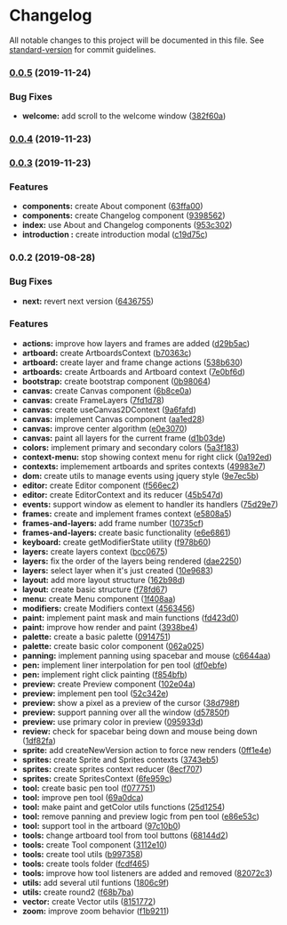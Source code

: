# Changelog

All notable changes to this project will be documented in this file. See [standard-version](https://github.com/conventional-changelog/standard-version) for commit guidelines.

### [0.0.5](https://github.com/pixore/pixore/compare/v0.0.4...v0.0.5) (2019-11-24)


### Bug Fixes

* **welcome:** add scroll to the welcome window ([382f60a](https://github.com/pixore/pixore/commit/382f60aa1038344a1b4000a92f7ab3b349dc54d9))

### [0.0.4](https://github.com/pixore/pixore/compare/v0.0.3...v0.0.4) (2019-11-23)

### [0.0.3](https://github.com/pixore/pixore/compare/v0.0.2...v0.0.3) (2019-11-23)


### Features

* **components:** create About component ([63ffa00](https://github.com/pixore/pixore/commit/63ffa00f9eddda8ffb2eed2da4169564f583c872))
* **components:** create Changelog component ([9398562](https://github.com/pixore/pixore/commit/93985626eb503cfa3b516bf20ab064c6e721b916))
* **index:** use About and Changelog components ([953c302](https://github.com/pixore/pixore/commit/953c302eda0cec30c952f90b83cd52b5140e5244))
* **introduction :** create introduction modal ([c19d75c](https://github.com/pixore/pixore/commit/c19d75c4587dcef6cf6fd3bd39c353ee09a21674))

### 0.0.2 (2019-08-28)


### Bug Fixes

* **next:** revert next version ([6436755](https://github.com/pixore/pixore/commit/6436755))


### Features

* **actions:** improve how layers and frames are added ([d29b5ac](https://github.com/pixore/pixore/commit/d29b5ac))
* **artboard:** create ArtboardsContext ([b70363c](https://github.com/pixore/pixore/commit/b70363c))
* **artboard:** create layer and frame change actions ([538b630](https://github.com/pixore/pixore/commit/538b630))
* **artboards:** create Artboards and Artboard context ([7e0bf6d](https://github.com/pixore/pixore/commit/7e0bf6d))
* **bootstrap:** create bootstrap component ([0b98064](https://github.com/pixore/pixore/commit/0b98064))
* **canvas:** create Canvas component ([6b8ce0a](https://github.com/pixore/pixore/commit/6b8ce0a))
* **canvas:** create FrameLayers ([7fd1d78](https://github.com/pixore/pixore/commit/7fd1d78))
* **canvas:** create useCanvas2DContext ([9a6fafd](https://github.com/pixore/pixore/commit/9a6fafd))
* **canvas:** implement Canvas component ([aa1ed28](https://github.com/pixore/pixore/commit/aa1ed28))
* **canvas:** improve center algorithm ([e0e3070](https://github.com/pixore/pixore/commit/e0e3070))
* **canvas:** paint all layers for the current frame ([d1b03de](https://github.com/pixore/pixore/commit/d1b03de))
* **colors:** implement primary and secondary colors ([5a3f183](https://github.com/pixore/pixore/commit/5a3f183))
* **context-menu:** stop showing context menu for right click ([0a192ed](https://github.com/pixore/pixore/commit/0a192ed))
* **contexts:** implemement artboards and sprites contexts ([49983e7](https://github.com/pixore/pixore/commit/49983e7))
* **dom:** create utils to manage events using jquery style ([9e7ec5b](https://github.com/pixore/pixore/commit/9e7ec5b))
* **editor:** create Editor component ([f566ec2](https://github.com/pixore/pixore/commit/f566ec2))
* **editor:** create EditorContext and its reducer ([45b547d](https://github.com/pixore/pixore/commit/45b547d))
* **events:** support window as element to handler its handlers ([75d29e7](https://github.com/pixore/pixore/commit/75d29e7))
* **frames:** create and implement frames context ([e5808a5](https://github.com/pixore/pixore/commit/e5808a5))
* **frames-and-layers:** add frame number ([10735cf](https://github.com/pixore/pixore/commit/10735cf))
* **frames-and-layers:** create basic functionality ([e6e6861](https://github.com/pixore/pixore/commit/e6e6861))
* **keyboard:** create getModifierState utility ([f978b60](https://github.com/pixore/pixore/commit/f978b60))
* **layers:** create layers context ([bcc0675](https://github.com/pixore/pixore/commit/bcc0675))
* **layers:** fix the order of the layers being rendered ([dae2250](https://github.com/pixore/pixore/commit/dae2250))
* **layers:** select layer when it's just created ([10e9683](https://github.com/pixore/pixore/commit/10e9683))
* **layout:** add more layout structure ([162b98d](https://github.com/pixore/pixore/commit/162b98d))
* **layout:** create basic structure ([f78fd67](https://github.com/pixore/pixore/commit/f78fd67))
* **menu:** create Menu component ([1f408aa](https://github.com/pixore/pixore/commit/1f408aa))
* **modifiers:** create Modifiers context ([4563456](https://github.com/pixore/pixore/commit/4563456))
* **paint:** implement paint mask and main functions ([fd423d0](https://github.com/pixore/pixore/commit/fd423d0))
* **paint:** improve how render and paint ([3938be4](https://github.com/pixore/pixore/commit/3938be4))
* **palette:** create a basic palette ([0914751](https://github.com/pixore/pixore/commit/0914751))
* **palette:** create basic color component ([062a025](https://github.com/pixore/pixore/commit/062a025))
* **panning:** implement panning using spacebar and mouse ([c6644aa](https://github.com/pixore/pixore/commit/c6644aa))
* **pen:** implement liner interpolation for pen tool ([df0ebfe](https://github.com/pixore/pixore/commit/df0ebfe))
* **pen:** implement right click painting ([f854bfb](https://github.com/pixore/pixore/commit/f854bfb))
* **preview:** create Preview component ([102e04a](https://github.com/pixore/pixore/commit/102e04a))
* **preview:** implement pen tool ([52c342e](https://github.com/pixore/pixore/commit/52c342e))
* **preview:** show a pixel as a preview of the cursor ([38d798f](https://github.com/pixore/pixore/commit/38d798f))
* **preview:** support panning over all the window ([d57850f](https://github.com/pixore/pixore/commit/d57850f))
* **preview:** use primary color in preview ([095933d](https://github.com/pixore/pixore/commit/095933d))
* **review:** check for spacebar being down and mouse being down ([1df82fa](https://github.com/pixore/pixore/commit/1df82fa))
* **sprite:** add createNewVersion action to force new renders ([0ff1e4e](https://github.com/pixore/pixore/commit/0ff1e4e))
* **sprites:** create Sprite and Sprites contexts ([3743eb5](https://github.com/pixore/pixore/commit/3743eb5))
* **sprites:** create sprites context reducer ([8ecf707](https://github.com/pixore/pixore/commit/8ecf707))
* **sprites:** create SpritesContext ([6fe959c](https://github.com/pixore/pixore/commit/6fe959c))
* **tool:** create basic pen tool ([f077751](https://github.com/pixore/pixore/commit/f077751))
* **tool:** improve pen tool ([69a0dca](https://github.com/pixore/pixore/commit/69a0dca))
* **tool:** make paint and getColor utils functions ([25d1254](https://github.com/pixore/pixore/commit/25d1254))
* **tool:** remove panning and preview logic from pen tool ([e86e53c](https://github.com/pixore/pixore/commit/e86e53c))
* **tool:** support tool in the artboard ([97c10b0](https://github.com/pixore/pixore/commit/97c10b0))
* **tools:** change artboard tool from tool buttons ([68144d2](https://github.com/pixore/pixore/commit/68144d2))
* **tools:** create Tool component ([3112e10](https://github.com/pixore/pixore/commit/3112e10))
* **tools:** create tool utils ([b997358](https://github.com/pixore/pixore/commit/b997358))
* **tools:** create tools folder ([fcdf465](https://github.com/pixore/pixore/commit/fcdf465))
* **tools:** improve how tool listeners are added and removed ([82072c3](https://github.com/pixore/pixore/commit/82072c3))
* **utils:** add several util funtions ([1806c9f](https://github.com/pixore/pixore/commit/1806c9f))
* **utils:** create round2 ([f68b7ba](https://github.com/pixore/pixore/commit/f68b7ba))
* **vector:** create Vector utils ([8151772](https://github.com/pixore/pixore/commit/8151772))
* **zoom:** improve zoom behavior ([f1b9211](https://github.com/pixore/pixore/commit/f1b9211))
